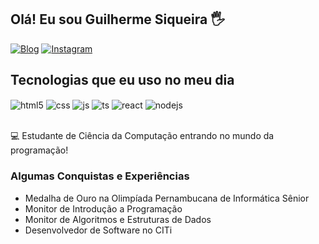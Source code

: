 ## Olá! Eu sou Guilherme Siqueira 🖐️

[![Blog](https://img.shields.io/website?label=Portfólio&style=for-the-badge&url=https://www.cin.ufpe.br/~gcms2/)](https://www.cin.ufpe.br/~gcms2/)
[![Instagram](https://img.shields.io/badge/Instagram-E4405F?style=for-the-badge&logo=instagram&logoColor=white)](https://www.instagram.com/memesiqueira/)

## Tecnologias que eu uso no meu dia

<div style="display: inline_block">
  <img align="center" alt="html5" src="https://img.shields.io/badge/HTML5-E34F26?style=for-the-badge&logo=html5&logoColor=white" />
  <img align="center" alt="css" src="https://img.shields.io/badge/CSS3-1572B6?style=for-the-badge&logo=css3&logoColor=white" />
  <img align="center" alt="js" src="https://img.shields.io/badge/JavaScript-F7DF1E?style=for-the-badge&logo=javascript&logoColor=black" />
  <img align="center" alt="ts" src="https://img.shields.io/badge/TypeScript-007ACC?style=for-the-badge&logo=typescript&logoColor=white" />
  <img align="center" alt="react" src="https://img.shields.io/badge/React-20232A?style=for-the-badge&logo=react&logoColor=61DAFB" />
  <img align="center" alt="nodejs" src="https://img.shields.io/badge/Node.js-43853D?style=for-the-badge&logo=node.js&logoColor=white" />
</div><br/>

💻 Estudante de Ciência da Computação entrando no mundo da programação!

### Algumas Conquistas e Experiências
- Medalha de Ouro na Olimpíada Pernambucana de Informática Sênior<br/>
- Monitor de Introdução a Programação<br/>
- Monitor de Algoritmos e Estruturas de Dados<br/>
- Desenvolvedor de Software no CITi<br/>


